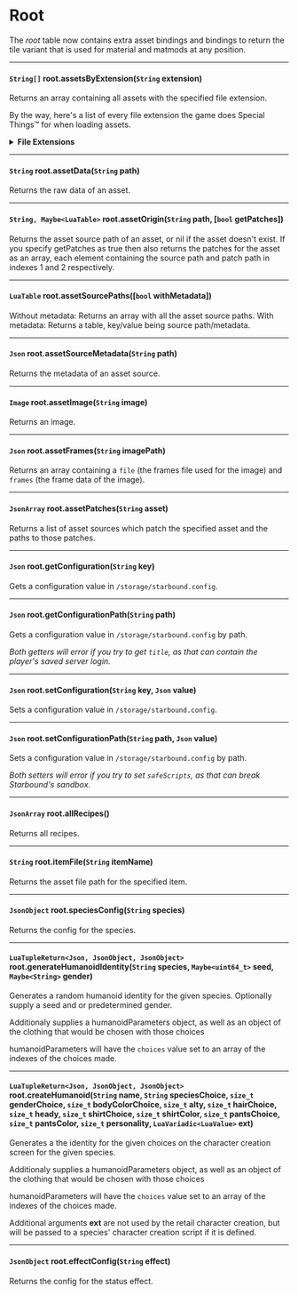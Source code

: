 # Root

The *root* table now contains extra asset bindings and bindings to return the tile variant that is used for material and matmods at any position.

---

#### `String[]` root.assetsByExtension(`String` extension)

Returns an array containing all assets with the specified file extension.

By the way, here's a list of every file extension the game does Special Things™ for when loading assets.

<details><summary><b>File Extensions</b></summary>

- Items: `item`, `liqitem`, `matitem`, `miningtool`, `flashlight`, `wiretool`, `beamaxe`, `tillingtool`, `painttool`, `harvestingtool`, `head`, `chest`, `legs`, `back`, `currency`, `consumable`, `blueprint`, `inspectiontool`, `instrument`, `thrownitem`, `unlock`, `activeitem`, `augment`
- Materials: `material`, `matmod`
- Liquids: `liquid`
- NPCs: `npctype`
- Tenants: `tenant`
- Objects: `object`
- Vehicles: `vehicle`
- Monsters: `monstertype`, `monsterpart`, `monsterskill`, `monstercolors`
- Plants: `modularstem`, `modularfoliage`, `grass`, `bush`
- Projectiles: `projectile`
- Particles: `particle`
- Name Gen: `namesource`
- AI Missions: `aimission`
- Quests: `questtemplate`
- Radio Messages: `radiomessages`
- Spawn Types: `spawntypes`
- Species: `species`
- Stagehand: `stagehand`
- Behaviors: `nodes`, `behavior`
- Biomes: `biome`, `weather`
- Terrain: `terrain`
- Treasure: `treasurepools`, `treasurechests`
- Codex Entries: `codex`
- Collections: `collection`
- Statistics: `event`, `achievement`
- Status Effects: `statuseffect`
- Functions: `functions`, `2functions`, `configfunctions`
- Tech: `tech`
- Damage: `damage`
- Dances: `dance`
- Effect Sources: `effectsource`
- Command Macros: `macros`
- Recipes: `recipe`
</details>

---

#### `String` root.assetData(`String` path)

Returns the raw data of an asset.

---

#### `String, Maybe<LuaTable>` root.assetOrigin(`String` path, [`bool` getPatches])

Returns the asset source path of an asset, or nil if the asset doesn't exist. If you specify getPatches as true then also returns the patches for the asset as an array, each element containing the source path and patch path in indexes 1 and 2 respectively.

---

#### `LuaTable` root.assetSourcePaths([`bool` withMetadata])

Without metadata: Returns an array with all the asset source paths.
With metadata: Returns a table, key/value being source path/metadata.

---

#### `Json` root.assetSourceMetadata(`String` path)

Returns the metadata of an asset source.

---

#### `Image` root.assetImage(`String` image)

Returns an image.

---

#### `Json` root.assetFrames(`String` imagePath)

Returns an array containing a `file` (the frames file used for the image) and `frames` (the frame data of the image).

---

#### `JsonArray` root.assetPatches(`String` asset)

Returns a list of asset sources which patch the specified asset and the paths to those patches.

---

#### `Json` root.getConfiguration(`String` key)

Gets a configuration value in `/storage/starbound.config`.

---

#### `Json` root.getConfigurationPath(`String` path)

Gets a configuration value in `/storage/starbound.config` by path.

*Both getters will error if you try to get `title`, as that can contain the player's saved server login.*

---

#### `Json` root.setConfiguration(`String` key, `Json` value)

Sets a configuration value in `/storage/starbound.config`.

---

#### `Json` root.setConfigurationPath(`String` path,  `Json` value)

Sets a configuration value in `/storage/starbound.config` by path.

*Both setters will error if you try to set `safeScripts`, as that can break Starbound's sandbox.*

---

#### `JsonArray` root.allRecipes()

Returns all recipes.

---

#### `String` root.itemFile(`String` itemName)

Returns the asset file path for the specified item.

---

#### `JsonObject` root.speciesConfig(`String` species)

Returns the config for the species.

---

#### `LuaTupleReturn<Json, JsonObject, JsonObject>` root.generateHumanoidIdentity(`String` species, `Maybe<uint64_t>` seed, `Maybe<String>` gender)

Generates a random humanoid identity for the given species. Optionally supply a seed and or predetermined gender.

Additionaly supplies a humanoidParameters object, as well as an object of the clothing that would be chosen with those choices

humanoidParameters will have the `choices` value set to an array of the indexes of the choices made.

---

#### `LuaTupleReturn<Json, JsonObject, JsonObject>` root.createHumanoid(`String` name, `String` speciesChoice, `size_t` genderChoice, `size_t` bodyColorChoice, `size_t` alty, `size_t` hairChoice, `size_t` heady, `size_t` shirtChoice, `size_t` shirtColor, `size_t` pantsChoice, `size_t` pantsColor, `size_t` personality, `LuaVariadic<LuaValue>` ext)

Generates a the identity for the given choices on the character creation screen for the given species.

Additionaly supplies a humanoidParameters object, as well as an object of the clothing that would be chosen with those choices

humanoidParameters will have the `choices` value set to an array of the indexes of the choices made.

Additional arguments **ext** are not used by the retail character creation, but will be passed to a species' character creation script if it is defined.

---

#### `JsonObject` root.effectConfig(`String` effect)

Returns the config for the status effect.
